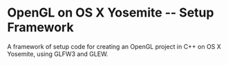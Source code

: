 # OpenGL on OS X Yosemite -- Setup Framework
 A framework of setup code for creating an OpenGL project in C++ on OS X Yosemite, using GLFW3 and GLEW.
